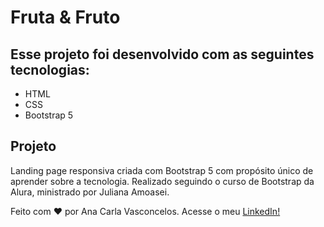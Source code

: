 <h1>Fruta & Fruto</h1>
<h2>
Esse projeto foi desenvolvido com as seguintes tecnologias:
</h2>
<ul>
  <li>HTML</li>
  <li>CSS</li>
  <li>Bootstrap 5</li>
</ul>

<h2>
Projeto
</h2>
<p>Landing page responsiva criada com Bootstrap 5 com propósito único de aprender sobre a tecnologia. Realizado seguindo o curso de Bootstrap da Alura, ministrado por Juliana Amoasei.</p>


<p>Feito com <g-emoji class="g-emoji" alias="hearts" fallback-src="https://github.githubassets.com/images/icons/emoji/unicode/2665.png">♥</g-emoji> por Ana Carla Vasconcelos. Acesse o meu <a href="https://www.linkedin.com/in/ana-carla-vasconcelos-garcia-da-silva-0502381b4/">LinkedIn!</a></p>

